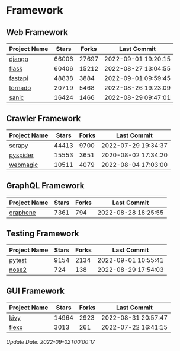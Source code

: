 # Framework

## Web Framework
| Project Name | Stars | Forks | Last Commit |
| ------------ | ----- | ----- | ----------- |
| [django](https://github.com/django/django) | 66006 | 27697 | 2022-09-01 19:20:15 |
| [flask](https://github.com/pallets/flask) | 60406 | 15212 | 2022-08-27 13:04:55 |
| [fastapi](https://github.com/tiangolo/fastapi) | 48838 | 3884 | 2022-09-01 09:59:45 |
| [tornado](https://github.com/tornadoweb/tornado) | 20719 | 5468 | 2022-08-26 19:23:09 |
| [sanic](https://github.com/sanic-org/sanic) | 16424 | 1466 | 2022-08-29 09:47:01 |

## Crawler Framework
| Project Name | Stars | Forks | Last Commit |
| ------------ | ----- | ----- | ----------- |
| [scrapy](https://github.com/scrapy/scrapy) | 44413 | 9700 | 2022-07-29 19:34:37 |
| [pyspider](https://github.com/binux/pyspider) | 15553 | 3651 | 2020-08-02 17:34:20 |
| [webmagic](https://github.com/code4craft/webmagic) | 10511 | 4079 | 2022-08-04 17:03:00 |

## GraphQL Framework
| Project Name | Stars | Forks | Last Commit |
| ------------ | ----- | ----- | ----------- |
| [graphene](https://github.com/graphql-python/graphene) | 7361 | 794 | 2022-08-28 18:25:55 |

## Testing Framework
| Project Name | Stars | Forks | Last Commit |
| ------------ | ----- | ----- | ----------- |
| [pytest](https://github.com/pytest-dev/pytest) | 9154 | 2134 | 2022-09-01 10:55:41 |
| [nose2](https://github.com/nose-devs/nose2) | 724 | 138 | 2022-08-29 17:54:03 |

## GUI Framework
| Project Name | Stars | Forks | Last Commit |
| ------------ | ----- | ----- | ----------- |
| [kivy](https://github.com/kivy/kivy) | 14964 | 2923 | 2022-08-31 20:57:47 |
| [flexx](https://github.com/flexxui/flexx) | 3013 | 261 | 2022-07-22 16:41:15 |

*Update Date: 2022-09-02T00:00:17*